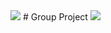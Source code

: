 <img src="https://capsule-render.vercel.app/api?type=waving&color=BDBDC8&height=150&section=header" />
# Group Project
<img src="https://capsule-render.vercel.app/api?type=waving&color=BDBDC8&height=150&section=footer" />
